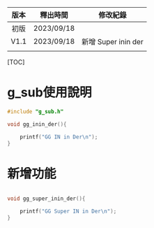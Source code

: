 | 版本 |  釋出時間  | 修改紀錄            |
| :--: | :--------: | ------------------- |
| 初版 | 2023/09/18 |                     |
| V1.1 | 2023/09/18 | 新增 Super inin der |
|      |            |                     |



[TOC]



# g_sub使用說明



```c
#include "g_sub.h"

void gg_inin_der(){

	printf("GG IN in Der\n");
}
```





# 新增功能

```c

void gg_super_inin_der(){

	printf("GG Super IN in Der\n");
}
```

